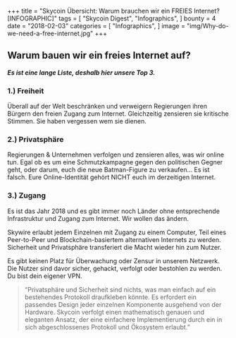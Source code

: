 +++
title = "Skycoin Übersicht: Warum brauchen wir ein FREIES Internet? [INFOGRAPHIC]"
tags = [
    "Skycoin Digest",
    "Infographics",
]
bounty = 4
date = "2018-02-03"
categories = [
    "Infographics",
]
image = "img/Why-do-we-need-a-free-internet.jpg"
+++

## Warum bauen wir ein freies Internet auf? 

**_Es ist eine lange Liste, deshalb hier unsere Top 3._**

### 1.) Freiheit 

 Überall auf der Welt beschränken und verweigern  Regierungen ihren Bürgern den freien Zugang zum Internet. Gleichzeitig zensieren sie kritische Stimmen. Sie haben vergessen wem sie dienen. 

### 2.) Privatsphäre

Regierungen & Unternehmen verfolgen und zensieren alles, was wir online tun. Egal ob es um eine Schmutzkampagne gegen den politischen Gegner geht, oder darum, euch die neue Batman-Figure zu verkaufen... Es ist falsch. Eure Online-Identität gehört NICHT euch im derzeitigen Internet. 

### 3.) Zugang

Es ist das Jahr 2018 und es gibt immer noch Länder ohne entsprechende Infrastruktur und Zugang zum Internet. Wir wollen das ändern. 

Skywire erlaubt jedem Einzelnen mit Zugang zu einem Computer, Teil eines Peer-to-Peer und Blockchain-basiertem alternativen Internets zu werden. Sicherheit und Privatsphäre transferiert die Macht wieder hin zum Nutzer.  

Es gibt keinen Platz für Überwachung oder Zensur in unserem Netzwerk. Die Nutzer sind davor sicher, gehackt, verfolgt oder bestohlen zu werden. Du bist dein eigener VPN. 

> “Privatsphäre und Sicherheit sind nichts, was man einfach auf ein bestehendes Protokoll draufkleben könnte. Es erfordert ein passendes Design jeder einzelnen Komponente ausgehend von der Hardware. Skycoin verfolgt einen mathematisch genauen und eleganten Ansatz, der eine einfachere Implementierung durch ein in sich abgeschlossenes Protokoll und Ökosystem erlaubt.”
